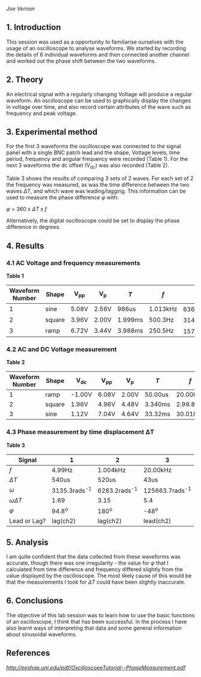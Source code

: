 *Joe Vernon*



## 1. Introduction
This session was used as a opportunity to familiarise ourselves with the usage
of an oscilloscope to analyse waveforms.  We started by recording the details of
6 individual waveforms and then connected another channel and worked out the
phase shift between the two waveforms.

## 2. Theory
An electrical signal with a regularly changing Voltage will produce a regular
waveform. An oscilloscope can be used to graphically display the changes in
voltage over time, and also record certain attributes of the wave such as
frequency and peak voltage.

## 3. Experimental method
For the first 3 waveforms the oscilloscope was connected to the signal panel
with a single BNC patch lead and the shape, Voltage levels, time period,
frequency and angular frequency were recorded (Table 1). For the next 3
waveforms the dc offset (V<sub>dc</sub>) was also recorded (Table 2).

Table 3 shows the results of comparing 3 sets of 2 waves. For each set of 2 the
frequency was measured, as was the time difference between the two waves
*&Delta;T*, and which wave was leading/lagging. This information can be used to
measure the phase difference *&phi;* with:

*&phi;* = 360 x *&Delta;T* x *f*

Alternatively, the digital oscilloscope could be set to display the phase
difference in degrees.

<div style="page-break-after: always;"></div>

## 4. Results
### 4.1 AC Voltage and frequency measurements
**Table 1**

Waveform Number | Shape | V<sub>pp</sub> | V<sub>p</sub> | *T* | *f* | &omega;
---|---|---|---|---|---|---
1|sine|5.08V|2.56V|986us|1.013kHz|6364.87rads<sup>-1</sup>
2|square|3.96V|2.00V|1.999ms|500.3Hz|3143.48rads<sup>-1</sup>
3|ramp|6.72V|3.44V|3.988ms|250.5Hz|1573.94rads<sup>-1</sup>


### 4.2 AC and DC Voltage measurement
**Table 2**

Waveform Number | Shape | V<sub>dc</sub> | V<sub>pp</sub> | V<sub>p</sub> | *T* | *f* 
---|---|---|---|---|---|---
1|ramp|-1.00V|6.08V|2.00V|50.00us|20.00kHz
2|square|1.96V|4.96V|4.48V|3.340ms|2.99.8Hz
3|sine|1.12V|7.04V|4.64V|33.32ms|30.01Hz


### 4.3 Phase measurement by time displacement &Delta;T
**Table 3**

Signal | 1 | 2 | 3
---|---|---|---
*f*|4.99Hz|1.004kHz|20.00kHz
*&Delta;T*|540us|520us|43us
*&omega;*|3135.3rads<sup>-1</sup>|6283.2rads<sup>-1</sup>|125663.7rads<sup>-1</sup>
*&omega;&Delta;T*|1.69|3.15|5.4
*&phi;*|94.8<sup>o</sup>|180<sup>o</sup>|-48<sup>o</sup>
Lead or Lag?|lag(ch2)|lag(ch2)|lead(ch2)


<div style="page-break-after: always;"></div>

## 5. Analysis
I am quite confident that the data collected from these waveforms was accurate,
though there was one irregularity - the value for *&phi;* that I calculated from
time difference and frequency differed slightly from the value displayed by the
oscilloscope. The most likely cause of this would be that the measurements I
took for *&Delta;T* could have been slightly inaccurate.

## 6. Conclusions
The objective of this lab session was to learn how to use the basic functions of
an oscilloscope, I think that has been successful. In the process I have also
learnt ways of interpreting that data and some general information about
sinusoidal waveforms.

## References
*http://eeshop.unl.edu/pdf/OscilloscopeTutorial--PhaseMeasurement.pdf*
